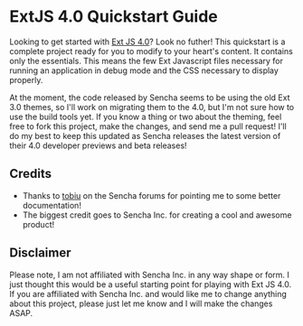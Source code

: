 # ExtJS 4.0 Quickstart Guide #

Looking to get started with [Ext JS 4.0](http://www.sencha.com/products/extjs4-preview/ "Ext JS 4.0 Preview")?
Look no futher! This quickstart is a complete project ready for you to modify to your heart's content. It
contains only the essentials. This means the few Ext Javascript files necessary for running an application in
debug mode and the CSS necessary to display properly.

At the moment, the code released by Sencha seems to be using the old Ext 3.0 themes, so I'll work on migrating
them to the 4.0, but I'm not sure how to use the build tools yet. If you know a thing or two about the
theming, feel free to fork this project, make the changes, and send me a pull request! I'll do my best to keep
this updated as Sencha releases the latest version of their 4.0 developer previews and beta releases!

## Credits ##

 * Thanks to [tobiu](http://www.sencha.com/forum/member.php?4613-tobiu) on the Sencha forums for pointing me
   to some better documentation!
 * The biggest credit goes to Sencha Inc. for creating a cool and awesome product!

## Disclaimer ##

Please note, I am not affiliated with Sencha Inc. in any way shape or form. I just thought this would be a
useful starting point for playing with Ext JS 4.0. If you are affiliated with Sencha Inc. and would like me to
change anything about this project, please just let me know and I will make the changes ASAP.
